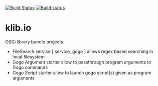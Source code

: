 [![Build Status](https://travis-ci.org/peterkir/klib.io.png)](https://travis-ci.org/peterkir/klib.io)
[![Build status](https://ci.appveyor.com/api/projects/status/x0n995iu4brrhrmr?svg=true)](https://ci.appveyor.com/project/PeterKirschner/klib-io)



# klib.io
OSGi library bundle projects

- FileSearch service [ service, gogo ]
	allows regex based searching in local filesystem
- Gogo Argument starter 
	allow to passthrough program arguments to Gogo commands
- Gogo Script starter
	allow to launch gogo script(s) given as program arguments

